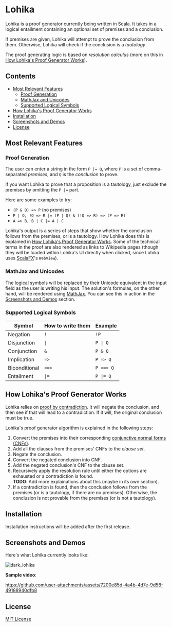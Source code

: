 # Lohika

Lohika is a proof generator currently being written in Scala. It takes in a logical entailment containing
an optional set of premises and a conclusion.

If premises are given, Lohika will attempt to prove the conclusion from them.
Otherwise, Lohika will check if the conclusion is a _tautology_.

The proof generating logic is based on _resolution calculus_ (more on this
in [How Lohika's Proof Generator Works](#how-lohikas-proof-generator-works)).

## Contents

- [Most Relevant Features](#most-relevant-features)
    - [Proof Generation](#proof-generation)
    - [MathJax and Unicodes](#mathjax-and-unicodes)
    - [Supported Logical Symbols](#supported-logical-symbols)
- [How Lohika's Proof Generator Works](#how-lohikas-proof-generator-works)
- [Installation](#installation)
- [Screenshots and Demos](#screenshots-and-demos)
- [License](#license)

## Most Relevant Features

### Proof Generation

The user can enter a string in the form `P |= Q`, where `P` is
a set of comma-separated _premises_, and `Q` is the _conclusion_ to prove.

If you want Lohika to prove that a proposition is a tautology, just exclude the premises
by omitting the `P |=` part.

Here are some examples to try:

* `(P & Q) => P` (no premises)
* `P | Q, !Q => R |= (P | Q) & (!Q => R) => (P => R)`
* `A => B, B | C |= A | C`

Lohika's output is a series of steps that show whether the conclusion follows from the
premises, or is a tautology. How Lohika does this is explained
in [How Lohika's Proof Generator Works](#how-lohikas-proof-generator-works). Some of the technical terms in the proof
are also rendered as links to Wikipedia pages (though they will be loaded within Lohika's UI directly when clicked, since
Lohika uses [ScalaFX](https://github.com/scalafx/scalafx)'s `WebView`). 

### MathJax and Unicodes

The logical symbols will be replaced by their Unicode equivalent in the input field as the user is writing
his input. The solution's formulas, on the other hand, will be rendered using [MathJax](https://www.mathjax.org/). You
can see this in action in the [Screenshots and Demos](#screenshots-and-demos) section.

### Supported Logical Symbols

| Symbol        | How to write them | Example   |
|---------------|-------------------|-----------|
| Negation      | `!`               | `!P`      |
| Disjunction   | `\|`              | `P \| Q`  |
| Conjunction   | `&`               | `P & Q`   |
| Implication   | `=>`              | `P => Q`  |
| Biconditional | `<=>`             | `P <=> Q` |
| Entailment    | `\|=`             | `P \|= Q` |

## How Lohika's Proof Generator Works

Lohika relies on [proof by contradiction](https://en.wikipedia.org/wiki/Proof_by_contradiction). It will
negate the conclusion, and then see if that will lead to a contradiction. If it will, the original conclusion
must be true.

Lohika's proof generator algorithm is explained in the following steps:

1. Convert the premises into their
   corresponding [conjunctive normal forms (CNFs)](https://en.wikipedia.org/wiki/Conjunctive_normal_form).
1. Add all the clauses from the premises' CNFs to the _clause set_.
1. Negate the conclusion.
1. Convert the negated conclusion into CNF.
1. Add the negated conclusion's CNF to the clause set.
1. Recursively apply the resolution rule until either the options are exhausted or a contradiction is found.
   <br>**TODO**: Add more explainations about this (maybe in its own section).
1. If a contradiction is found, then the conclusion follows from the premises (or is a tautology, if there are
   no premises). Otherwise, the conclusion is not provable from the premises (or is not a tautology).

## Installation

Installation instructions will be added after the first release.

## Screenshots and Demos

Here's what Lohika currently looks like:

![dark_lohika](https://github.com/user-attachments/assets/d7560727-dbc2-4617-bcd9-5ad91fcd8f8d)

**Sample video**:

https://github.com/user-attachments/assets/7200e85d-4a4b-4d7e-9d58-49188940dfb8

## License

[MIT License](LICENSE)
